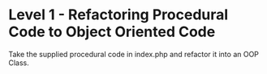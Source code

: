 # Level 1 - Refactoring Procedural Code to Object Oriented Code

Take the supplied procedural code in index.php and refactor it into an OOP Class.
